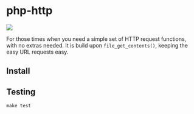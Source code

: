 # php-http

<a href="https://github.com/josephscott/php-http/actions"><img src="https://github.com/josephscott/php-http/actions/workflows/tests.yml/badge.svg"></a>

For those times when you need a simple set of HTTP request functions, with no extras needed.  It is build upon `file_get_contents()`, keeping the easy URL requests easy.

## Install

## Testing
`make test`
